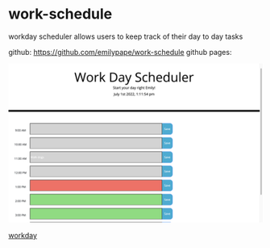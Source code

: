 # work-schedule

workday scheduler allows users to keep track of their day to day tasks

github: https://github.com/emilypape/work-schedule
github pages:

![workday](assets/images/work.png)

[workday](assets/images/work.png)
